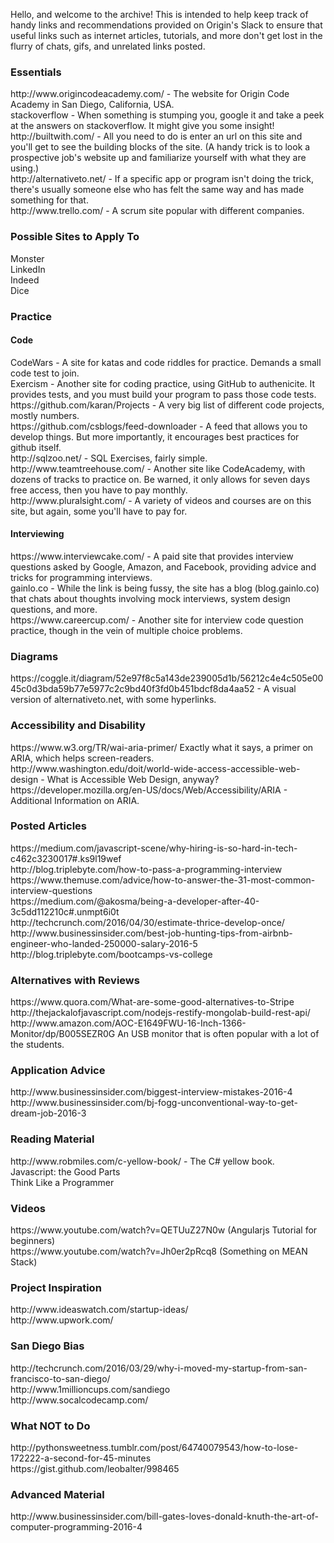 Hello, and welcome to the archive!  This is intended to help keep track of handy links and recommendations provided on Origin's Slack to ensure that useful links such as internet articles, tutorials, and more don't get lost in the flurry of chats, gifs, and unrelated links posted.</br>

<h3>Essentials</h3>
http://www.origincodeacademy.com/ - The website for Origin Code Academy in San Diego, California, USA.</br>
stackoverflow - When something is stumping you, google it and take a peek at the answers on stackoverflow.  It might give you some insight!</br>
http://builtwith.com/ - All you need to do is enter an url on this site and you'll get to see the building blocks of the site.  (A handy trick is to look a prospective job's website up and familiarize yourself with what they are using.)</br>
http://alternativeto.net/ - If a specific app or program isn't doing the trick, there's usually someone else who has felt the same way and has made something for that.</br>
http://www.trello.com/ - A scrum site popular with different companies. </br>

<h3>Possible Sites to Apply To</h3>
Monster</br>
LinkedIn</br>
Indeed</br>
Dice</br>

<h3>Practice</h3>
<h4>Code</h4>
CodeWars - A site for katas and code riddles for practice.  Demands a small code test to join.</br>
Exercism - Another site for coding practice, using GitHub to authenicite.  It provides tests, and you must build your program to pass those code tests.</br>
https://github.com/karan/Projects - A very big list of different code projects, mostly numbers.</br>
https://github.com/csblogs/feed-downloader - A feed that allows you to develop things.  But more importantly, it encourages best practices for github itself.</br>
http://sqlzoo.net/ - SQL Exercises, fairly simple.</br>
http://www.teamtreehouse.com/ - Another site like CodeAcademy, with dozens of tracks to practice on.  Be warned, it only allows for seven days free access, then you have to pay monthly.</br>
http://www.pluralsight.com/ - A variety of videos and courses are on this site, but again, some you'll have to pay for.</br>
<h4>Interviewing</h4>
https://www.interviewcake.com/ - A paid site that provides interview questions asked by Google, Amazon, and Facebook, providing advice and tricks for programming interviews.</br>
gainlo.co - While the link is being fussy, the site has a blog (blog.gainlo.co) that chats about thoughts involving mock interviews, system design questions, and more.</br>
https://www.careercup.com/ - Another site for interview code question practice, though in the vein of multiple choice problems.</br>

<h3>Diagrams</h3>
https://coggle.it/diagram/52e97f8c5a143de239005d1b/56212c4e4c505e0045c0d3bda59b77e5977c2c9bd40f3fd0b451bdcf8da4aa52 - A visual version of alternativeto.net, with some hyperlinks.</br>

<h3>Accessibility and Disability</h3>
https://www.w3.org/TR/wai-aria-primer/  Exactly what it says, a primer on ARIA, which helps screen-readers.</br>
http://www.washington.edu/doit/world-wide-access-accessible-web-design - What is Accessible Web Design, anyway?</br>
https://developer.mozilla.org/en-US/docs/Web/Accessibility/ARIA - Additional Information on ARIA.</br>

<h3>Posted Articles</h3>
https://medium.com/javascript-scene/why-hiring-is-so-hard-in-tech-c462c3230017#.ks9l19wef</br>
http://blog.triplebyte.com/how-to-pass-a-programming-interview</br>
https://www.themuse.com/advice/how-to-answer-the-31-most-common-interview-questions</br>
https://medium.com/@akosma/being-a-developer-after-40-3c5dd112210c#.unmpt6i0t</br>
http://techcrunch.com/2016/04/30/estimate-thrice-develop-once/</br>
http://www.businessinsider.com/best-job-hunting-tips-from-airbnb-engineer-who-landed-250000-salary-2016-5</br>
http://blog.triplebyte.com/bootcamps-vs-college</br>

<h3>Alternatives with Reviews</h3>
https://www.quora.com/What-are-some-good-alternatives-to-Stripe</br>
http://thejackalofjavascript.com/nodejs-restify-mongolab-build-rest-api/</br>
http://www.amazon.com/AOC-E1649FWU-16-Inch-1366-Monitor/dp/B005SEZR0G  An USB monitor that is often popular with a lot of the students.</br>

<h3>Application Advice</h3>
http://www.businessinsider.com/biggest-interview-mistakes-2016-4</br>
http://www.businessinsider.com/bj-fogg-unconventional-way-to-get-dream-job-2016-3</br>

<h3>Reading Material</h3>
http://www.robmiles.com/c-yellow-book/ - The C# yellow book.</br>
Javascript: the Good Parts</br>
Think Like a Programmer</br>

<h3>Videos</h3>
https://www.youtube.com/watch?v=QETUuZ27N0w (Angularjs Tutorial for beginners)</br>
https://www.youtube.com/watch?v=Jh0er2pRcq8 (Something on MEAN Stack)</br>

<h3>Project Inspiration</h3>
http://www.ideaswatch.com/startup-ideas/</br>
http://www.upwork.com/</br>

<h3>San Diego Bias</h3>
http://techcrunch.com/2016/03/29/why-i-moved-my-startup-from-san-francisco-to-san-diego/</br>
http://www.1millioncups.com/sandiego</br>
http://www.socalcodecamp.com/</br>

<h3>What NOT to Do</h3>
http://pythonsweetness.tumblr.com/post/64740079543/how-to-lose-172222-a-second-for-45-minutes</br>
https://gist.github.com/leobalter/998465</br>

<h3>Advanced Material</h3>
http://www.businessinsider.com/bill-gates-loves-donald-knuth-the-art-of-computer-programming-2016-4</br>

